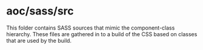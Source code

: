 # aoc/sass/src

This folder contains SASS sources that mimic the component-class hierarchy. These files
are gathered in to a build of the CSS based on classes that are used by the build.
